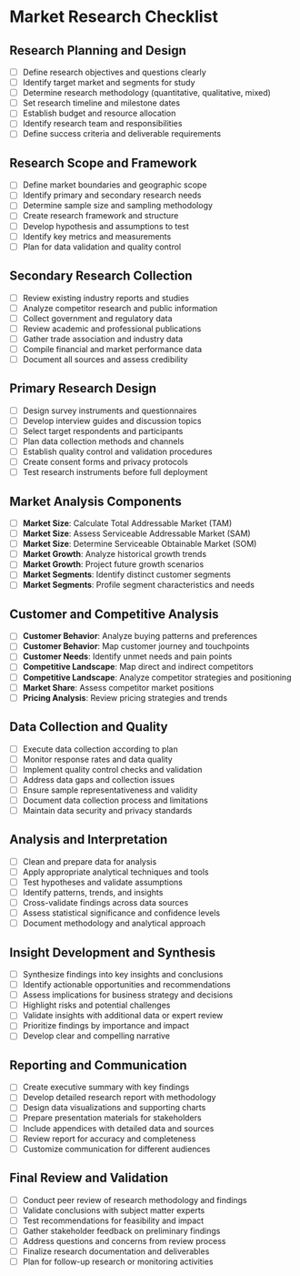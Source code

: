 # Market Research Checklist

## Research Planning and Design
- [ ] Define research objectives and questions clearly
- [ ] Identify target market and segments for study
- [ ] Determine research methodology (quantitative, qualitative, mixed)
- [ ] Set research timeline and milestone dates
- [ ] Establish budget and resource allocation
- [ ] Identify research team and responsibilities
- [ ] Define success criteria and deliverable requirements

## Research Scope and Framework
- [ ] Define market boundaries and geographic scope
- [ ] Identify primary and secondary research needs
- [ ] Determine sample size and sampling methodology
- [ ] Create research framework and structure
- [ ] Develop hypothesis and assumptions to test
- [ ] Identify key metrics and measurements
- [ ] Plan for data validation and quality control

## Secondary Research Collection
- [ ] Review existing industry reports and studies
- [ ] Analyze competitor research and public information
- [ ] Collect government and regulatory data
- [ ] Review academic and professional publications
- [ ] Gather trade association and industry data
- [ ] Compile financial and market performance data
- [ ] Document all sources and assess credibility

## Primary Research Design
- [ ] Design survey instruments and questionnaires
- [ ] Develop interview guides and discussion topics
- [ ] Select target respondents and participants
- [ ] Plan data collection methods and channels
- [ ] Establish quality control and validation procedures
- [ ] Create consent forms and privacy protocols
- [ ] Test research instruments before full deployment

## Market Analysis Components
- [ ] **Market Size**: Calculate Total Addressable Market (TAM)
- [ ] **Market Size**: Assess Serviceable Addressable Market (SAM)
- [ ] **Market Size**: Determine Serviceable Obtainable Market (SOM)
- [ ] **Market Growth**: Analyze historical growth trends
- [ ] **Market Growth**: Project future growth scenarios
- [ ] **Market Segments**: Identify distinct customer segments
- [ ] **Market Segments**: Profile segment characteristics and needs

## Customer and Competitive Analysis
- [ ] **Customer Behavior**: Analyze buying patterns and preferences
- [ ] **Customer Behavior**: Map customer journey and touchpoints
- [ ] **Customer Needs**: Identify unmet needs and pain points
- [ ] **Competitive Landscape**: Map direct and indirect competitors
- [ ] **Competitive Landscape**: Analyze competitor strategies and positioning
- [ ] **Market Share**: Assess competitor market positions
- [ ] **Pricing Analysis**: Review pricing strategies and trends

## Data Collection and Quality
- [ ] Execute data collection according to plan
- [ ] Monitor response rates and data quality
- [ ] Implement quality control checks and validation
- [ ] Address data gaps and collection issues
- [ ] Ensure sample representativeness and validity
- [ ] Document data collection process and limitations
- [ ] Maintain data security and privacy standards

## Analysis and Interpretation
- [ ] Clean and prepare data for analysis
- [ ] Apply appropriate analytical techniques and tools
- [ ] Test hypotheses and validate assumptions
- [ ] Identify patterns, trends, and insights
- [ ] Cross-validate findings across data sources
- [ ] Assess statistical significance and confidence levels
- [ ] Document methodology and analytical approach

## Insight Development and Synthesis
- [ ] Synthesize findings into key insights and conclusions
- [ ] Identify actionable opportunities and recommendations
- [ ] Assess implications for business strategy and decisions
- [ ] Highlight risks and potential challenges
- [ ] Validate insights with additional data or expert review
- [ ] Prioritize findings by importance and impact
- [ ] Develop clear and compelling narrative

## Reporting and Communication
- [ ] Create executive summary with key findings
- [ ] Develop detailed research report with methodology
- [ ] Design data visualizations and supporting charts
- [ ] Prepare presentation materials for stakeholders
- [ ] Include appendices with detailed data and sources
- [ ] Review report for accuracy and completeness
- [ ] Customize communication for different audiences

## Final Review and Validation
- [ ] Conduct peer review of research methodology and findings
- [ ] Validate conclusions with subject matter experts
- [ ] Test recommendations for feasibility and impact
- [ ] Gather stakeholder feedback on preliminary findings
- [ ] Address questions and concerns from review process
- [ ] Finalize research documentation and deliverables
- [ ] Plan for follow-up research or monitoring activities